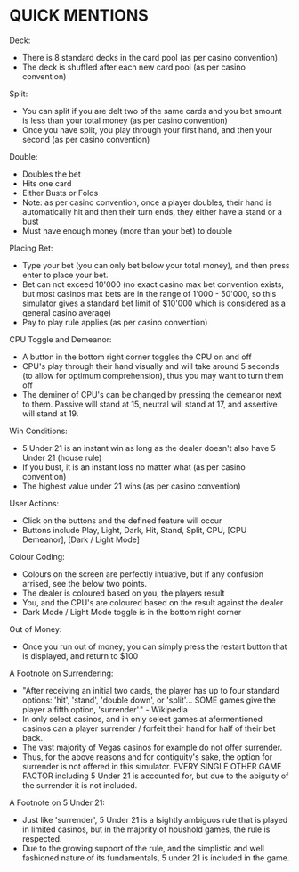 # QUICK MENTIONS

Deck:

- There is 8 standard decks in the card pool (as per casino convention)
- The deck is shuffled after each new card pool (as per casino convention)

Split:

- You can split if you are delt two of the same cards and you bet amount is less than your total money (as per casino convention)
- Once you have split, you play through your first hand, and then your second (as per casino convention)

Double:

- Doubles the bet
- Hits one card
- Either Busts or Folds
- Note: as per casino convention, once a player doubles, their hand is automatically hit and then their turn ends, they either have a stand or a bust
- Must have enough money (more than your bet) to double

Placing Bet:

- Type your bet (you can only bet below your total money), and then press enter to place your bet.
- Bet can not exceed 10'000 (no exact casino max bet convention exists, but most casinos max bets are in the range of 1'000 - 50'000, so this simulator gives a standard bet limit of $10'000 which is considered as a general casino average)
- Pay to play rule applies (as per casino convention)

CPU Toggle and Demeanor:

- A button in the bottom right corner toggles the CPU on and off
- CPU's play through their hand visually and will take around 5 seconds (to allow for optimum comprehension), thus you may want to turn them off
- The deminer of CPU's can be changed by pressing the demeanor next to them. Passive will stand at 15, neutral will stand at 17, and assertive will stand at 19.

Win Conditions:

- 5 Under 21 is an instant win as long as the dealer doesn't also have 5 Under 21 (house rule)
- If you bust, it is an instant loss no matter what (as per casino convention)
- The highest value under 21 wins (as per casino convention)

User Actions:

- Click on the buttons and the defined feature will occur
- Buttons include Play, Light, Dark, Hit, Stand, Split, CPU, [CPU Demeanor], [Dark / Light Mode]

Colour Coding:

- Colours on the screen are perfectly intuative, but if any confusion arrised, see the below two points.
- The dealer is coloured based on you, the players result
- You, and the CPU's are coloured based on the result against the dealer
- Dark Mode / Light Mode toggle is in the bottom right corner

Out of Money:

- Once you run out of money, you can simply press the restart button that is displayed, and return to $100

A Footnote on Surrendering:

- "After receiving an initial two cards, the player has up to four standard options: 'hit', 'stand', 'double down', or 'split'... SOME games give the player a fifth option, 'surrender'." - Wikipedia
- In only select casinos, and in only select games at afermentioned casinos can a player surrender / forfeit their hand for half of their bet back. 
- The vast majority of Vegas casinos for example do not offer surrender.
- Thus, for the above reasons and for contiguity's sake, the option for surrender is not offered in this simulator. EVERY SINGLE OTHER GAME FACTOR including 5 Under 21 is accounted for, but due to the abiguity of the surrender it is not included.

A Footnote on 5 Under 21:

- Just like 'surrender', 5 Under 21 is a lsightly ambiguos rule that is played in limited casinos, but in the majority of houshold games, the rule is respected.
- Due to the growing support of the rule, and the simplistic and well fashioned nature of its fundamentals, 5 under 21 is included in the game.
